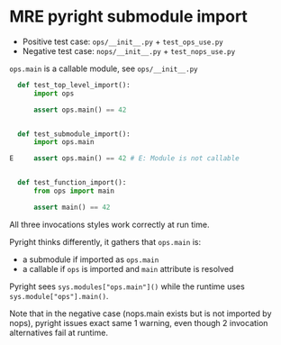 # MRE pyright submodule import

- Positive test case: `ops/__init__.py` + `test_ops_use.py`
- Negative test case: `nops/__init__.py` + `test_nops_use.py`


`ops.main` is a callable module, see `ops/__init__.py`


```py
  def test_top_level_import():
      import ops

      assert ops.main() == 42


  def test_submodule_import():
      import ops.main

E     assert ops.main() == 42 # E: Module is not callable


  def test_function_import():
      from ops import main

      assert main() == 42
```

All three invocations styles work correctly at run time.

Pyright thinks differently, it gathers that `ops.main` is:
- a submodule if imported as `ops.main`
- a callable if `ops` is imported and `main` attribute is resolved

Pyright sees `sys.modules["ops.main"]()` while the runtime uses `sys.module["ops"].main()`.




Note that in the negative case (nops.main exists but is not imported by nops), pyright issues exact same 1 warning, even though 2 invocation alternatives fail at runtime.

